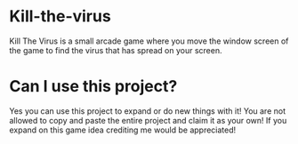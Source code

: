 # Kill-the-virus
Kill The Virus is a small arcade game where you move the window screen of the game to find the virus that has spread on your screen.
# Can I use this project?
Yes you can use this project to expand or do new things with it! You are not allowed to copy and paste the entire project and claim it as your own!
If you expand on this game idea crediting me would be appreciated!